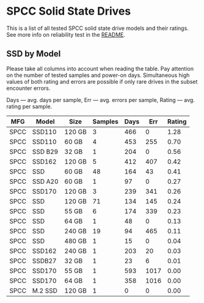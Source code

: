SPCC Solid State Drives
=======================

This is a list of all tested SPCC solid state drive models and their ratings. See
more info on reliability test in the [README](https://github.com/linuxhw/SMART).

SSD by Model
------------

Please take all columns into account when reading the table. Pay attention on the
number of tested samples and power-on days. Simultaneous high values of both rating
and errors are possible if only rare drives in the subset encounter errors.

Days   — avg. days per sample,
Err    — avg. errors per sample,
Rating — avg. rating per sample.

| MFG       | Model              | Size   | Samples | Days  | Err   | Rating |
|-----------|--------------------|--------|---------|-------|-------|--------|
| SPCC      | SSD110             | 120 GB | 3       | 466   | 0     | 1.28   |
| SPCC      | SSD110             | 60 GB  | 4       | 453   | 255   | 0.70   |
| SPCC      | SSD B29            | 32 GB  | 1       | 204   | 0     | 0.56   |
| SPCC      | SSD162             | 120 GB | 5       | 412   | 407   | 0.42   |
| SPCC      | SSD                | 60 GB  | 48      | 164   | 43    | 0.41   |
| SPCC      | SSD A20            | 60 GB  | 1       | 97    | 0     | 0.27   |
| SPCC      | SSD170             | 120 GB | 3       | 239   | 341   | 0.26   |
| SPCC      | SSD                | 120 GB | 71      | 134   | 145   | 0.24   |
| SPCC      | SSD                | 55 GB  | 6       | 174   | 339   | 0.23   |
| SPCC      | SSD                | 64 GB  | 1       | 48    | 0     | 0.13   |
| SPCC      | SSD                | 240 GB | 19      | 94    | 465   | 0.11   |
| SPCC      | SSD                | 480 GB | 1       | 15    | 0     | 0.04   |
| SPCC      | SSD162             | 240 GB | 1       | 203   | 20    | 0.03   |
| SPCC      | SSDB27             | 32 GB  | 1       | 23    | 6     | 0.01   |
| SPCC      | SSD170             | 55 GB  | 1       | 593   | 1017  | 0.00   |
| SPCC      | SSD170             | 64 GB  | 1       | 358   | 1016  | 0.00   |
| SPCC      | M.2 SSD            | 120 GB | 1       | 0     | 0     | 0.00   |
